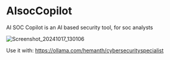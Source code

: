 # AIsocCopilot
AI SOC Copilot is an AI based security tool, for soc analysts

![Screenshot_20241017_130106](https://github.com/user-attachments/assets/1cdb4c61-edb3-4557-a047-f9e9cdc66803)


Use it with: https://ollama.com/hemanth/cybersecurityspecialist   
